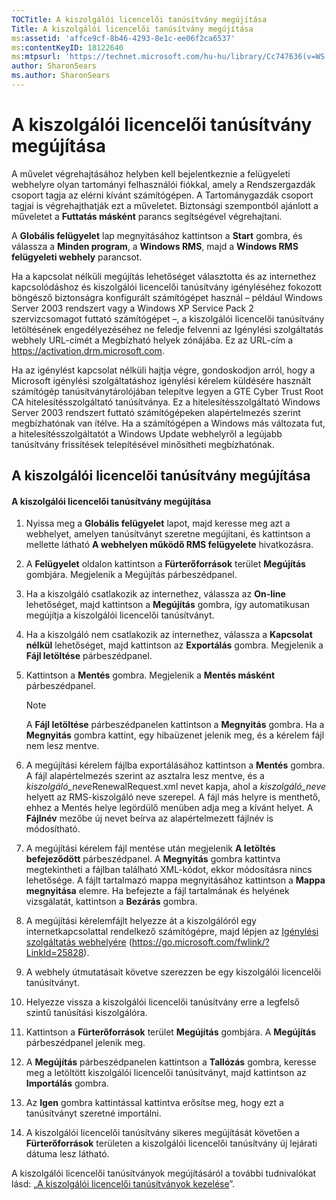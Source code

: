 ```yaml
---
TOCTitle: A kiszolgálói licencelői tanúsítvány megújítása
Title: A kiszolgálói licencelői tanúsítvány megújítása
ms:assetid: 'affce9cf-8b46-4293-8e1c-ee06f2ca6537'
ms:contentKeyID: 18122640
ms:mtpsurl: 'https://technet.microsoft.com/hu-hu/library/Cc747636(v=WS.10)'
author: SharonSears
ms.author: SharonSears
---
```


A kiszolgálói licencelői tanúsítvány megújítása
===============================================

A művelet végrehajtásához helyben kell bejelentkeznie a felügyeleti webhelyre olyan tartományi felhasználói fiókkal, amely a Rendszergazdák csoport tagja az elérni kívánt számítógépen. A Tartománygazdák csoport tagjai is végrehajthatják ezt a műveletet. Biztonsági szempontból ajánlott a műveletet a **Futtatás másként** parancs segítségével végrehajtani.

A **Globális felügyelet** lap megnyitásához kattintson a **Start** gombra, és válassza a **Minden program**, a **Windows RMS**, majd a **Windows RMS felügyeleti webhely** parancsot.

Ha a kapcsolat nélküli megújítás lehetőséget választotta és az internethez kapcsolódáshoz és kiszolgálói licencelői tanúsítvány igényléséhez fokozott böngésző biztonságra konfigurált számítógépet használ – például Windows Server 2003 rendszert vagy a Windows XP Service Pack 2 szervizcsomagot futtató számítógépet –, a kiszolgálói licencelői tanúsítvány letöltésének engedélyezéséhez ne feledje felvenni az Igénylési szolgáltatás webhely URL-címét a Megbízható helyek zónájába. Ez az URL-cím a https://activation.drm.microsoft.com.

Ha az igénylést kapcsolat nélküli hajtja végre, gondoskodjon arról, hogy a Microsoft igénylési szolgáltatáshoz igénylési kérelem küldésére használt számítógép tanúsítványtárolójában telepítve legyen a GTE Cyber Trust Root CA hitelesítésszolgáltató tanúsítványa. Ez a hitelesítésszolgáltató Windows Server 2003 rendszert futtató számítógépeken alapértelmezés szerint megbízhatónak van ítélve. Ha a számítógépen a Windows más változata fut, a hitelesítésszolgáltatót a Windows Update webhelyről a legújabb tanúsítvány frissítések telepítésével minősítheti megbízhatónak.

A kiszolgálói licencelői tanúsítvány megújítása
-----------------------------------------------

#### A kiszolgálói licencelői tanúsítvány megújítása

1.  Nyissa meg a **Globális felügyelet** lapot, majd keresse meg azt a webhelyet, amelyen tanúsítványt szeretne megújítani, és kattintson a mellette látható **A webhelyen működő RMS felügyelete** hivatkozásra.

2.  A **Felügyelet** oldalon kattintson a **Fürterőforrások** terület **Megújítás** gombjára. Megjelenik a Megújítás párbeszédpanel.

3.  Ha a kiszolgáló csatlakozik az internethez, válassza az **On-line** lehetőséget, majd kattintson a **Megújítás** gombra, így automatikusan megújítja a kiszolgálói licencelői tanúsítványt.

4.  Ha a kiszolgáló nem csatlakozik az internethez, válassza a **Kapcsolat nélkül** lehetőséget, majd kattintson az **Exportálás** gombra. Megjelenik a **Fájl letöltése** párbeszédpanel.

5.  Kattintson a **Mentés** gombra. Megjelenik a **Mentés másként** párbeszédpanel.

    > [!NOTE]  
    > A **Fájl letöltése** párbeszédpanelen kattintson a **Megnyitás** gombra. Ha a **Megnyitás** gombra kattint, egy hibaüzenet jelenik meg, és a kérelem fájl nem lesz mentve. 

6.  A megújítási kérelem fájlba exportálásához kattintson a **Mentés** gombra. A fájl alapértelmezés szerint az asztalra lesz mentve, és a *kiszolgáló\_neve*RenewalRequest.xml nevet kapja, ahol a *kiszolgáló\_neve* helyett az RMS-kiszolgáló neve szerepel. A fájl más helyre is menthető, ehhez a Mentés helye legördülő menüben adja meg a kívánt helyet. A **Fájlnév** mezőbe új nevet beírva az alapértelmezett fájlnév is módosítható.

7.  A megújítási kérelem fájl mentése után megjelenik **A letöltés befejeződött** párbeszédpanel. A **Megnyitás** gombra kattintva megtekintheti a fájlban található XML-kódot, ekkor módosításra nincs lehetősége. A fájlt tartalmazó mappa megnyitásához kattintson a **Mappa megnyitása** elemre. Ha befejezte a fájl tartalmának és helyének vizsgálatát, kattintson a **Bezárás** gombra.

8.  A megújítási kérelemfájlt helyezze át a kiszolgálóról egy internetkapcsolattal rendelkező számítógépre, majd lépjen az [Igénylési szolgáltatás webhelyére]() (https://go.microsoft.com/fwlink/?LinkId=25828).

9.  A webhely útmutatásait követve szerezzen be egy kiszolgálói licencelői tanúsítványt.

10. Helyezze vissza a kiszolgálói licencelői tanúsítvány erre a legfelső szintű tanúsítási kiszolgálóra.

11. Kattintson a **Fürterőforrások** terület **Megújítás** gombjára. A **Megújítás** párbeszédpanel jelenik meg.

12. A **Megújítás** párbeszédpanelen kattintson a **Tallózás** gombra, keresse meg a letöltött kiszolgálói licencelői tanúsítványt, majd kattintson az **Importálás** gombra.

13. Az **Igen** gombra kattintással kattintva erősítse meg, hogy ezt a tanúsítványt szeretné importálni.

14. A kiszolgálói licencelői tanúsítvány sikeres megújítását követően a **Fürterőforrások** területen a kiszolgálói licencelői tanúsítvány új lejárati dátuma lesz látható.

A kiszolgálói licencelői tanúsítványok megújításáról a további tudnivalókat lásd: „[A kiszolgálói licencelői tanúsítványok kezelése](https://technet.microsoft.com/549979ad-13ee-4abc-8281-3e002a5a9561)”.
